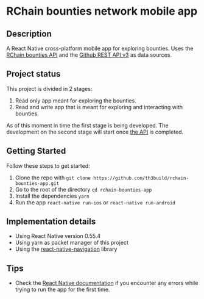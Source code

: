 # RChain bounties network mobile app

## Description
A React Native cross-platform mobile app for exploring bounties. Uses the [RChain bounties API](https://github.com/th3build/rchain-bounties-api) and the [Github REST API v3](https://developer.github.com/v3/?) as data sources.

## Project status

This project is divided in 2 stages:

1. Read only app meant for exploring the bounties.
2. Read and write app that is meant for exploring and interacting with bounties.

As of this moment in time the first stage is being developed. The development on the second stage will start once [the API](https://github.com/th3build/rchain-bounties-api) is completed.

## Getting Started

Follow these steps to get started:

1. Clone the repo with `git clone https://github.com/th3build/rchain-bounties-app.git`
2. Go to the root of the directory `cd rchain-bounties-app`
3. Install the dependencies `yarn`
4. Run the app `react-native run-ios` or `react-native run-android`

## Implementation details

* Using React Native version 0.55.4
* Using yarn as packet manager of this project
* Using the [react-native-navigation](https://github.com/wix/react-native-navigation) library

## Tips

* Check the [React Native documentation](https://facebook.github.io/react-native/docs/0.55/getting-started.html) if you encounter any errors while trying to run the app for the first time.
